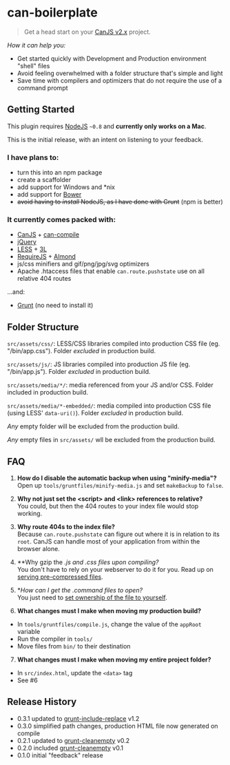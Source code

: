 # can-boilerplate

> Get a head start on your [CanJS v2.x](https://github.com/bitovi/canjs/) project.

_How it can help you:_
* Get started quickly with Development and Production environment "shell" files
* Avoid feeling overwhelmed with a folder structure that's simple and light
* Save time with compilers and optimizers that do not require the use of a command prompt


## Getting Started

This plugin requires [NodeJS](http://nodejs.org/) `~0.8` and **currently only works on a Mac**.

This is the initial release, with an intent on listening to your feedback.

### I have plans to:
* turn this into an npm package
* create a scaffolder
* add support for Windows and \*nix
* add support for [Bower](http://bower.io)
* ~~avoid having to _install_ NodeJS, as I have done with Grunt~~ (npm is better)

### It currently comes packed with:
* [CanJS](http://canjs.com/) + [can-compile](https://github.com/daffl/can-compile)
* [jQuery](http://jquery.com/)
* [LESS](http://lesscss.org/) + [3L](http://mateuszkocz.github.io/3l/)
* [RequireJS](http://requirejs.org/) + [Almond](https://github.com/jrburke/almond)
* js/css minifiers and gif/png/jpg/svg optimizers
* Apache .htaccess files that enable `can.route.pushstate` use on all relative 404 routes

...and:
* [Grunt](http://gruntjs.com/) (no need to install it)


## Folder Structure
`src/assets/css/`: LESS/CSS libraries compiled into production CSS file (eg. "/bin/app.css"). Folder _excluded_ in production build.

`src/assets/js/`: JS libraries compiled into production JS file (eg. "/bin/app.js"). Folder _excluded_ in production build.

`src/assets/media/*/`: media referenced from your JS and/or CSS. Folder included in production build.

`src/assets/media/*-embedded/`: media compiled into production CSS file (using LESS' `data-uri()`). Folder _excluded_ in production build.

_Any_ empty folder will be excluded from the production build.

_Any_ empty files in `src/assets/` wll be excluded from the production build.


## FAQ
1. **How do I disable the automatic backup when using "minify-media"?**  
Open up `tools/gruntfiles/minify-media.js` and set `makeBackup` to `false`.

2. **Why not just set the \<script> and \<link> references to relative?**  
You could, but then the 404 routes to your index file would stop working.

3. **Why route 404s to the index file?**  
Because `can.route.pushstate` can figure out where it is in relation to its `root`. CanJS can handle most of your application from within the browser alone.

4. **Why gzip the *.js and *.css files upon compiling?**  
You don't have to rely on your webserver to do it for you. Read up on [serving pre-compressed files](http://blog.alien109.com/2009/03/17/gzip-your-javascript/).

5. **How can I get the *.command files to open?**  
You just need to [set ownership of the file to yourself](https://discussions.apple.com/message/16030281#16030281).

6. **What changes must I make when moving my production build?**  
  * In `tools/gruntfiles/compile.js`, change the value of the `appRoot` variable
  * Run the compiler in `tools/`
  * Move files from `bin/` to their destination

7. **What changes must I make when moving my entire project folder?**  
  * In `src/index.html`, update the `<data>` tag
  * See #6


## Release History
* 0.3.1 updated to [grunt-include-replace](https://github.com/alanshaw/grunt-include-replace) v1.2
* 0.3.0 simplified path changes, production HTML file now generated on compile
* 0.2.1 updated to [grunt-cleanempty](https://github.com/stevenvachon/grunt-cleanempty) v0.2
* 0.2.0 included [grunt-cleanempty](https://github.com/stevenvachon/grunt-cleanempty) v0.1
* 0.1.0 initial "feedback" release
